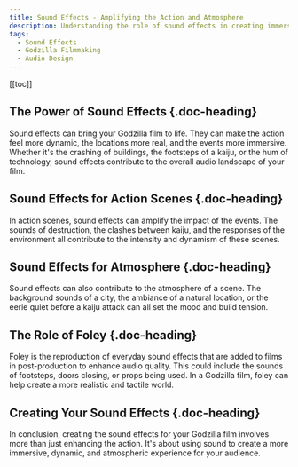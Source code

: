 ```yaml
---
title: Sound Effects - Amplifying the Action and Atmosphere
description: Understanding the role of sound effects in creating immersive, dynamic scenes in your Godzilla film.
tags:
  - Sound Effects
  - Godzilla Filmmaking
  - Audio Design
---
```


[[toc]]

## The Power of Sound Effects {.doc-heading}

Sound effects can bring your Godzilla film to life. They can make the action feel more dynamic, the locations more real, and the events more immersive. Whether it's the crashing of buildings, the footsteps of a kaiju, or the hum of technology, sound effects contribute to the overall audio landscape of your film.

## Sound Effects for Action Scenes {.doc-heading}

In action scenes, sound effects can amplify the impact of the events. The sounds of destruction, the clashes between kaiju, and the responses of the environment all contribute to the intensity and dynamism of these scenes.

## Sound Effects for Atmosphere {.doc-heading}

Sound effects can also contribute to the atmosphere of a scene. The background sounds of a city, the ambiance of a natural location, or the eerie quiet before a kaiju attack can all set the mood and build tension.

## The Role of Foley {.doc-heading}

Foley is the reproduction of everyday sound effects that are added to films in post-production to enhance audio quality. This could include the sounds of footsteps, doors closing, or props being used. In a Godzilla film, foley can help create a more realistic and tactile world.

## Creating Your Sound Effects {.doc-heading}

In conclusion, creating the sound effects for your Godzilla film involves more than just enhancing the action. It's about using sound to create a more immersive, dynamic, and atmospheric experience for your audience.
